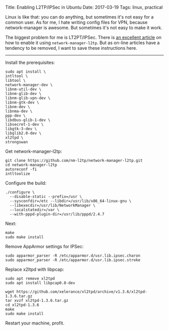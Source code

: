 Title: Enabling L2TP/IPSec in Ubuntu 
Date: 2017-03-19
Tags: linux, practical


Linux is like that: you can do anything, but sometimes it's not easy for a common user. As for me, I hate writing config files for VPN, because network-manager is awesome. But sometimes it's not easy to make it work. 

The biggest problem for me is LT2PT/IPSec. There is [an excellent article](http://blog.z-proj.com/enabling-l2tp-over-ipsec-on-ubuntu-16-04/) on how to enable it using `network-manager-l2tp`. But as on-line articles have a tendency to be removed, I want to save these instructions here.

---

Install the prerequisites:

```
sudo apt install \  
intltool \  
libtool \  
network-manager-dev \  
libnm-util-dev \  
libnm-glib-dev \  
libnm-glib-vpn-dev \  
libnm-gtk-dev \  
libnm-dev \  
libnma-dev \  
ppp-dev \  
libdbus-glib-1-dev \  
libsecret-1-dev \  
libgtk-3-dev \  
libglib2.0-dev \  
xl2tpd \  
strongswan  
```

Get network-manager-l2tp:

```
git clone https://github.com/nm-l2tp/network-manager-l2tp.git  
cd network-manager-l2tp  
autoreconf -fi  
intltoolize  
```

Configure the build: 

```
./configure \
  --disable-static --prefix=/usr \
  --sysconfdir=/etc --libdir=/usr/lib/x86_64-linux-gnu \
  --libexecdir=/usr/lib/NetworkManager \
  --localstatedir=/var \
  --with-pppd-plugin-dir=/usr/lib/pppd/2.4.7
```


Next: 

```
make  
sudo make install 
```

Remove AppArmor settings for IPSec: 

```
sudo apparmor_parser -R /etc/apparmor.d/usr.lib.ipsec.charon  
sudo apparmor_parser -R /etc/apparmor.d/usr.lib.ipsec.stroke  
```

Replace x2ltpd with libpcap: 

```
sudo apt remove xl2tpd  
sudo apt install libpcap0.8-dev

wget https://github.com/xelerance/xl2tpd/archive/v1.3.6/xl2tpd-1.3.6.tar.gz  
tar xvzf xl2tpd-1.3.6.tar.gz  
cd xl2tpd-1.3.6  
make  
sudo make install  
```

Restart your machine, profit.
